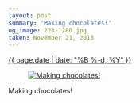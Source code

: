 ```yaml
---
layout: post
summary: 'Making chocolates!'
og_image: 223-1280.jpg
taken: November 21, 2013
---
```


<div class="post">
 <time>
  <a href="/223">
   {{ page.date | date: "%B %-d, %Y" }}
  </a>
 </time>
 <a href="/223">
  <figure data-taken="11/21/2013">
   <img alt="Making chocolates!" sizes="(min-width: 700px) 50vw, calc(100vw - 2rem)" src="{{ site.assets_url }}/223-640.jpg" srcset="{{ site.assets_url }}/223-1280.jpg 1280w, {{ site.assets_url }}/223-960.jpg 960w, {{ site.assets_url }}/223-640.jpg 640w, {{ site.assets_url }}/223-320.jpg 320w"/>
  </figure>
 </a>
 <span>
  Making chocolates!
 </span>
</div>
